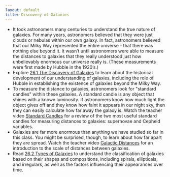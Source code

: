 ```yaml
---
layout: default
title: Discovery of Galaxies
---
```


- It took astronomers many centuries to understand the true nature of galaxies. For many years, astronomers believed that they were just clouds or nebulas within our own galaxy. In fact, astronomers believed that our Milky Way represented the entire universe - that there was nothing else beyond it. It wasn’t until astronomers were able to measure the distances to galaxies that they really understood just how unbelievably enormous our universe really is. (These measurements were first made by Hubble in the 1920’s.) 
- Explore [26.1 The Discovery of Galaxies](https://openstax.org/books/astronomy-2e/pages/26-1-the-discovery-of-galaxies) to learn about the historical development of our understanding of galaxies, including the role of Hubble in establishing the existence of galaxies beyond the Milky Way.
- To measure the distance to galaxies, astronomers look for "standard candles" within these galaxies. A standard candle is any object that shines with a known luminosity. If astronomers know how much light the object gives off and they know how faint it appears in our night sky, then they can easily calculate how far away the galaxy is. Watch the teacher video [Standard Candles](https://www.youtube.com/watch?v=fXmbLdpXsmE) for a review of the two most useful standard candles for measuring distances to galaxies: supernovae and Cepheid variables.
- Galaxies are far more enormous than anything we have studied so far in this class. You might be surprised, though, to learn about how far apart they are spread. Watch the teacher video [Galactic Distances](https://www.youtube.com/watch?v=H31DzXZuIb4) for an introduction to the scale of distances between galaxies.
- Read [26.2 Types of Galaxies](https://openstax.org/books/astronomy-2e/pages/26-2-types-of-galaxies) to understand the classification of galaxies based on their shapes and compositions, including spirals, ellipticals, and irregulars, as well as the factors influencing their appearances over time.
